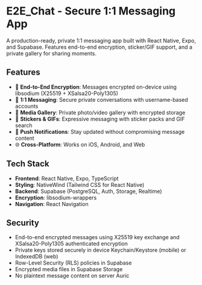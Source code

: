 # E2E_Chat - Secure 1:1 Messaging App

A production-ready, private 1:1 messaging app built with React Native, Expo, and Supabase. Features end-to-end encryption, sticker/GIF support, and a private gallery for sharing moments.

## Features

- 🔐 **End-to-End Encryption**: Messages encrypted on-device using libsodium (X25519 + XSalsa20-Poly1305)
- 💬 **1:1 Messaging**: Secure private conversations with username-based accounts
- 📸 **Media Gallery**: Private photo/video gallery with encrypted storage
- 🎨 **Stickers & GIFs**: Expressive messaging with sticker packs and GIF search
- 🔔 **Push Notifications**: Stay updated without compromising message content
- 🌐 **Cross-Platform**: Works on iOS, Android, and Web

## Tech Stack

- **Frontend**: React Native, Expo, TypeScript
- **Styling**: NativeWind (Tailwind CSS for React Native)
- **Backend**: Supabase (PostgreSQL, Auth, Storage, Realtime)
- **Encryption**: libsodium-wrappers
- **Navigation**: React Navigation

## Security

- End-to-end encrypted messages using X25519 key exchange and XSalsa20-Poly1305 authenticated encryption
- Private keys stored securely in device Keychain/Keystore (mobile) or IndexedDB (web)
- Row-Level Security (RLS) policies in Supabase
- Encrypted media files in Supabase Storage
- No plaintext message content on server
Auric
